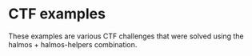 # CTF examples
These examples are various CTF challenges that were solved using the halmos + halmos-helpers combination.